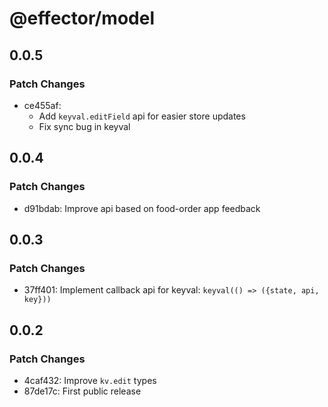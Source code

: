 # @effector/model

## 0.0.5

### Patch Changes

- ce455af:
  - Add `keyval.editField` api for easier store updates
  - Fix sync bug in keyval

## 0.0.4

### Patch Changes

- d91bdab: Improve api based on food-order app feedback

## 0.0.3

### Patch Changes

- 37ff401: Implement callback api for keyval: `keyval(() => ({state, api, key}))`

## 0.0.2

### Patch Changes

- 4caf432: Improve `kv.edit` types
- 87de17c: First public release

